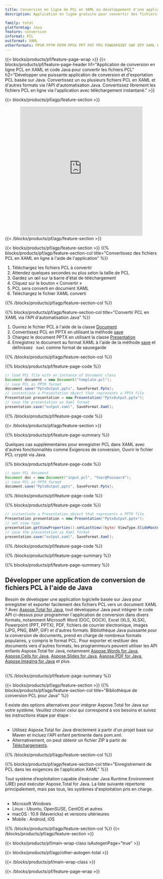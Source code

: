 ```yaml
---
title: Conversion en ligne de PCL en XAML ou développement d'une application basée sur Java pour convertir des fichiers PCL
description: Application en ligne gratuite pour convertir des fichiers PCL en XAML. Code de bibliothèque de conversion Java pour les documents PCL. 

family: total
platformtag: Java
feature: conversion
informat: PCL
outformat: XAML
otherformats: PPSM PPTM POTM PPSX PPT POT PPS POWERPOINT SWF OTP XAML POTX
---
```

{{< blocks/products/pf/feature-page-wrap >}}
{{< blocks/products/pf/feature-page-header h1="Application de conversion en ligne PCL en XAML et code Java pour convertir les fichiers PCL" h2="Développer une puissante application de conversion et d'exportation PCL basée sur Java. Convertissez un ou plusieurs fichiers PCL en XAML et d'autres formats via l'API d'automatisation Java. Convertissez librement les fichiers PCL en ligne via l'application avec téléchargement instantané." >}}


{{< blocks/products/pf/agp/feature-section >}}

<div class="container-fluid agp-content bg-white aboutfile box-1 vh100 section nopbtm">
<div class=container>
<div class=row>
<div class="demobox tc col-md-12 padding-0" align="center">

<iframe title="Application de conversion en ligne gratuite PCL vers XAML" style="border: none; height: 426px;" scrolling="no" src="https://widgets.aspose.cloud/total-conversion/?to=xaml&from=pcl" id="child-iframe" width="80%"></iframe>

</div></div>
</div></div>
{{< /blocks/products/pf/agp/feature-section >}}


{{< blocks/products/pf/agp/feature-section >}}
{{% blocks/products/pf/agp/feature-section-col title="Convertissez des fichiers PCL en XAML en ligne à l'aide de l'application" %}}

1. Téléchargez les fichiers PCL à convertir
1. Attendez quelques secondes ou plus selon la taille de PCL
1. Gardez un œil sur la barre d'état de téléchargement
1. Cliquez sur le bouton « Convertir »
1. PCL sera converti en document XAML
1. Téléchargez le fichier XAML converti

{{% /blocks/products/pf/agp/feature-section-col %}}

{{% blocks/products/pf/agp/feature-section-col title="Convertir PCL en XAML via l'API d'automatisation Java" %}}


1. Ouvrez le fichier PCL à l'aide de la classe [Document](https://reference.aspose.com/pdf/java/com.aspose.pdf/Document)
2. Convertissez PCL en PPTX en utilisant la méthode [save](https://reference.aspose.com/pdf/java/com.aspose.pdf/Document#save-java.lang.String-int-)
3. Chargez le document PPTX en utilisant la classe [Presentation](https://reference.aspose.com/slides/java/com.aspose.slides/Presentation)
4. Enregistrez le document au format XAML à l'aide de la méthode [save](https://reference.aspose.com/slides/java/com.aspose.slides/Presentation#save-java.lang.String-int-) et définissez ` Xaml` comme format de sauvegarde



{{% /blocks/products/pf/agp/feature-section-col %}}

{{% blocks/products/pf/feature-page-code %}}


```java
// load PCL file with an instance of Document class
Document document = new Document("template.pcl");
// save PCL as PPTX format 
document.save("PptxOutput.pptx", SaveFormat.Pptx); 
// instantiate a Presentation object that represents a PPTX file
Presentation presentation = new Presentation("PptxOutput.pptx");
// save the presentation as Xaml format
presentation.save("output.xaml", SaveFormat.Xaml);   
```



{{% /blocks/products/pf/feature-page-code %}}

{{< /blocks/products/pf/agp/feature-section >}}

{{% blocks/products/pf/feature-page-summary %}}

Quelques cas supplémentaires pour enregistrer PCL dans XAML avec d'autres fonctionnalités comme Exigences de conversion, Ouvrir le fichier PCL crypté via Java.

{{% blocks/products/pf/feature-page-code %}}


```java
// open PCL document
Document doc = new Document("input.pcl", "Your@Password");
// save PCL as PPTX format 
document.save("PptxOutput.pptx", SaveFormat.Pptx); 

```


{{% /blocks/products/pf/feature-page-code %}}
{{% blocks/products/pf/feature-page-code %}}


```java
// instantiate a Presentation object that represents a PPTX file
Presentation presentation = new Presentation("PptxOutput.pptx");
// set view type
presentation.getViewProperties().setLastView((byte) ViewType.SlideMasterView);
// save the presentation as Xaml format
presentation.save("output.xaml", SaveFormat.Xaml);    
```


{{% /blocks/products/pf/feature-page-code %}}


{{% /blocks/products/pf/feature-page-summary %}}

{{% blocks/products/pf/feature-page-summary %}}

<h2>Développer une application de conversion de fichiers PCL à l'aide de Java</h2>

Besoin de développer une application logicielle basée sur Java pour enregistrer et exporter facilement des fichiers PCL vers un document XAML ? Avec [Aspose.Total for Java](https://products.aspose.com/total/fr/java/), tout développeur Java peut intégrer le code API ci-dessus pour programmer l'application de conversion dans divers formats, notamment Microsoft Word (DOC, DOCX), Excel (XLS, XLSX), Powerpoint (PPT, PPTX), PDF, fichiers de courrier électronique, images (JPG, PNG, BMP, GIF) et d'autres formats. Bibliothèque Java puissante pour la conversion de documents, prend en charge de nombreux formats populaires, y compris le format PCL. Pour exporter et restituer des documents vers d'autres formats, les programmeurs peuvent utiliser les API enfants Aspose.Total for Java, notamment [Aspose.Words for Java](https://products.aspose.com/words/fr/java/), [Aspose.Cells for Java](https://products.aspose.com/cells/fr/java/), [Aspose.Slides for Java](https://products.aspose.com/slides/fr/java/), [Aspose.PDF for Java](https://products.aspose.com/pdf/fr/java/), [Aspose.Imaging for Java](https://products.aspose.com/imaging/fr/java/) et plus.<br /><br />

{{% /blocks/products/pf/feature-page-summary %}}

{{< blocks/products/pf/agp/feature-section >}}
{{% blocks/products/pf/agp/feature-section-col title="Bibliothèque de conversion PCL pour Java" %}}

Il existe des options alternatives pour intégrer Aspose.Total for Java sur votre système. Veuillez choisir celui qui correspond à vos besoins et suivez les instructions étape par étape :<br /><br />

- Utilisez Aspose.Total for Java directement à partir d'un projet basé sur Maven et incluez l'API enfant pertinente dans pom.xml.
- Alternativement, on peut obtenir un fichier ZIP à partir de [Téléchargements](https://releases.aspose.com/total/java).

{{% /blocks/products/pf/agp/feature-section-col %}}

{{% blocks/products/pf/agp/feature-section-col title="Enregistrement de PCL dans les exigences de l'application XAML" %}}

Tout système d’exploitation capable d’exécuter Java Runtime Environment (JRE) peut exécuter Aspose.Total for Java. La liste suivante répertorie principalement, mais pas tous, les systèmes d'exploitation pris en charge. <br /><br />
- Microsoft Windows
- Linux : Ubuntu, OpenSUSE, CentOS et autres
- macOS : 10.9 (Mavericks) et versions ultérieures
- Mobile : Android, iOS

{{% /blocks/products/pf/agp/feature-section-col %}}
{{< /blocks/products/pf/agp/feature-section >}}

{{< blocks/products/pf/main-wrap-class isAutogenPage="true" >}}

{{< blocks/products/pf/agp/other-autogen-total >}}

{{< /blocks/products/pf/main-wrap-class >}}

{{< /blocks/products/pf/feature-page-wrap >}}